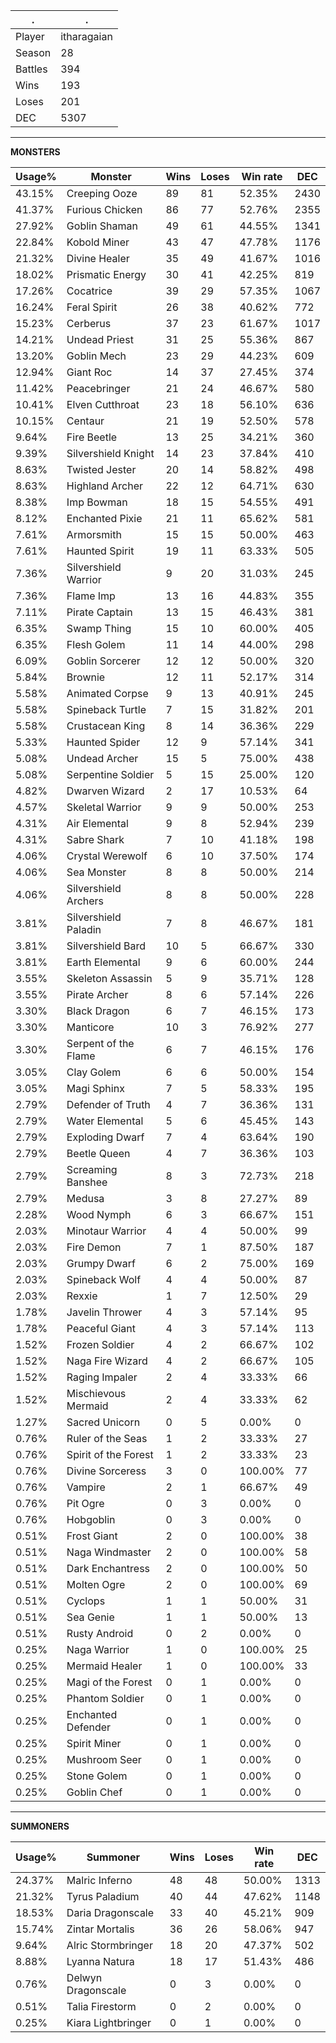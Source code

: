 .|.
|-|-
Player|itharagaian
Season|28
Battles|394
Wins|193
Loses|201
DEC|5307

---
**MONSTERS**

Usage%|Monster|Wins|Loses|Win rate|DEC|
-|-|-|-|-|-|
43.15%|Creeping Ooze|89|81|52.35%|2430|
41.37%|Furious Chicken|86|77|52.76%|2355|
27.92%|Goblin Shaman|49|61|44.55%|1341|
22.84%|Kobold Miner|43|47|47.78%|1176|
21.32%|Divine Healer|35|49|41.67%|1016|
18.02%|Prismatic Energy|30|41|42.25%|819|
17.26%|Cocatrice|39|29|57.35%|1067|
16.24%|Feral Spirit|26|38|40.62%|772|
15.23%|Cerberus|37|23|61.67%|1017|
14.21%|Undead Priest|31|25|55.36%|867|
13.20%|Goblin Mech|23|29|44.23%|609|
12.94%|Giant Roc|14|37|27.45%|374|
11.42%|Peacebringer|21|24|46.67%|580|
10.41%|Elven Cutthroat|23|18|56.10%|636|
10.15%|Centaur|21|19|52.50%|578|
9.64%|Fire Beetle|13|25|34.21%|360|
9.39%|Silvershield Knight|14|23|37.84%|410|
8.63%|Twisted Jester|20|14|58.82%|498|
8.63%|Highland Archer|22|12|64.71%|630|
8.38%|Imp Bowman|18|15|54.55%|491|
8.12%|Enchanted Pixie|21|11|65.62%|581|
7.61%|Armorsmith|15|15|50.00%|463|
7.61%|Haunted Spirit|19|11|63.33%|505|
7.36%|Silvershield Warrior|9|20|31.03%|245|
7.36%|Flame Imp|13|16|44.83%|355|
7.11%|Pirate Captain|13|15|46.43%|381|
6.35%|Swamp Thing|15|10|60.00%|405|
6.35%|Flesh Golem|11|14|44.00%|298|
6.09%|Goblin Sorcerer|12|12|50.00%|320|
5.84%|Brownie|12|11|52.17%|314|
5.58%|Animated Corpse|9|13|40.91%|245|
5.58%|Spineback Turtle|7|15|31.82%|201|
5.58%|Crustacean King|8|14|36.36%|229|
5.33%|Haunted Spider|12|9|57.14%|341|
5.08%|Undead Archer|15|5|75.00%|438|
5.08%|Serpentine Soldier|5|15|25.00%|120|
4.82%|Dwarven Wizard|2|17|10.53%|64|
4.57%|Skeletal Warrior|9|9|50.00%|253|
4.31%|Air Elemental|9|8|52.94%|239|
4.31%|Sabre Shark|7|10|41.18%|198|
4.06%|Crystal Werewolf|6|10|37.50%|174|
4.06%|Sea Monster|8|8|50.00%|214|
4.06%|Silvershield Archers|8|8|50.00%|228|
3.81%|Silvershield Paladin|7|8|46.67%|181|
3.81%|Silvershield Bard|10|5|66.67%|330|
3.81%|Earth Elemental|9|6|60.00%|244|
3.55%|Skeleton Assassin|5|9|35.71%|128|
3.55%|Pirate Archer|8|6|57.14%|226|
3.30%|Black Dragon|6|7|46.15%|173|
3.30%|Manticore|10|3|76.92%|277|
3.30%|Serpent of the Flame|6|7|46.15%|176|
3.05%|Clay Golem|6|6|50.00%|154|
3.05%|Magi Sphinx|7|5|58.33%|195|
2.79%|Defender of Truth|4|7|36.36%|131|
2.79%|Water Elemental|5|6|45.45%|143|
2.79%|Exploding Dwarf|7|4|63.64%|190|
2.79%|Beetle Queen|4|7|36.36%|103|
2.79%|Screaming Banshee|8|3|72.73%|218|
2.79%|Medusa|3|8|27.27%|89|
2.28%|Wood Nymph|6|3|66.67%|151|
2.03%|Minotaur Warrior|4|4|50.00%|99|
2.03%|Fire Demon|7|1|87.50%|187|
2.03%|Grumpy Dwarf|6|2|75.00%|169|
2.03%|Spineback Wolf|4|4|50.00%|87|
2.03%|Rexxie|1|7|12.50%|29|
1.78%|Javelin Thrower|4|3|57.14%|95|
1.78%|Peaceful Giant|4|3|57.14%|113|
1.52%|Frozen Soldier|4|2|66.67%|102|
1.52%|Naga Fire Wizard|4|2|66.67%|105|
1.52%|Raging Impaler|2|4|33.33%|66|
1.52%|Mischievous Mermaid|2|4|33.33%|62|
1.27%|Sacred Unicorn|0|5|0.00%|0|
0.76%|Ruler of the Seas|1|2|33.33%|27|
0.76%|Spirit of the Forest|1|2|33.33%|23|
0.76%|Divine Sorceress|3|0|100.00%|77|
0.76%|Vampire|2|1|66.67%|49|
0.76%|Pit Ogre|0|3|0.00%|0|
0.76%|Hobgoblin|0|3|0.00%|0|
0.51%|Frost Giant|2|0|100.00%|38|
0.51%|Naga Windmaster|2|0|100.00%|58|
0.51%|Dark Enchantress|2|0|100.00%|50|
0.51%|Molten Ogre|2|0|100.00%|69|
0.51%|Cyclops|1|1|50.00%|31|
0.51%|Sea Genie|1|1|50.00%|13|
0.51%|Rusty Android|0|2|0.00%|0|
0.25%|Naga Warrior|1|0|100.00%|25|
0.25%|Mermaid Healer|1|0|100.00%|33|
0.25%|Magi of the Forest|0|1|0.00%|0|
0.25%|Phantom Soldier|0|1|0.00%|0|
0.25%|Enchanted Defender|0|1|0.00%|0|
0.25%|Spirit Miner|0|1|0.00%|0|
0.25%|Mushroom Seer|0|1|0.00%|0|
0.25%|Stone Golem|0|1|0.00%|0|
0.25%|Goblin Chef|0|1|0.00%|0|

---
**SUMMONERS**

Usage%|Summoner|Wins|Loses|Win rate|DEC|
-|-|-|-|-|-|
24.37%|Malric Inferno|48|48|50.00%|1313|
21.32%|Tyrus Paladium|40|44|47.62%|1148|
18.53%|Daria Dragonscale|33|40|45.21%|909|
15.74%|Zintar Mortalis|36|26|58.06%|947|
9.64%|Alric Stormbringer|18|20|47.37%|502|
8.88%|Lyanna Natura|18|17|51.43%|486|
0.76%|Delwyn Dragonscale|0|3|0.00%|0|
0.51%|Talia Firestorm|0|2|0.00%|0|
0.25%|Kiara Lightbringer|0|1|0.00%|0|
